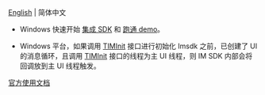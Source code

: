 [English](./README.md) | 简体中文

- Windows 快速开始 [集成 SDK](https://cloud.tencent.com/document/product/269/33489) 和 [跑通 demo](https://cloud.tencent.com/document/product/269/33488)。

- Windows 平台，如果调用 [TIMInit](https://cloud.tencent.com/document/product/269/33546#timinit) 接口进行初始化 Imsdk 之前，已创建了 UI 的消息循环，且调用 [TIMInit](https://cloud.tencent.com/document/product/269/33546#timinit) 接口的线程为主 UI 线程，则 IM SDK 内部会将回调放到主 UI 线程触发。


[官方使用文档](https://cloud.tencent.com/document/product/269/33543)
